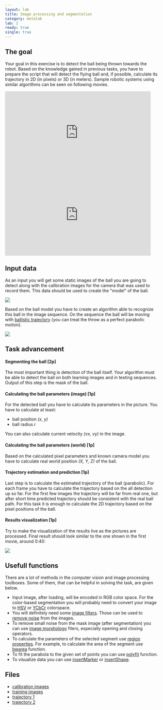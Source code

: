 ```yaml
---
layout: lab
title: Image processing and segmentation
category: metalab
lab: 2
ready: true
single: true
---
```


## The goal

Your goal in this exercise is to detect the ball being thrown towards the robot.
Based on the knowledge gained in previous tasks, you have to prepare the
script that will detect the flying ball and, if possible, calculate its
trajectory in 2D (in pixels) or 3D (in meters). Sample robotic systems using
similar algorithms can be seen on following movies. 
 
<iframe width="480" height="270" src="https://www.youtube.com/embed/R6pPwP3s7s4" frameborder="0" allow="autoplay; encrypted-media" allowfullscreen></iframe>
<iframe width="480" height="270" src="https://www.youtube.com/embed/tIIJME8-au8" frameborder="0" allow="autoplay; encrypted-media" allowfullscreen></iframe>

## Input data

As an input you will get some static images of the ball you are going to detect along 
with the calibration images for the camera that was used to record them. 
This data should be used to create the "model" of the ball.

![]({{site.baseurl}}/public/l2/train.png)

Based on the ball model you have to create an algorithm able to recognize 
this ball in the image sequence. On the sequence the ball will be moving with
[ballistic trajectory](https://en.wikipedia.org/wiki/Projectile_motion)
(you can treat the throw as a perfect parabolic motion).

![]({{site.baseurl}}/public/l2/throw.png)

## Task advancement

#### Segmenting the ball [2p]

The most important thing is detection of the ball itself. Your algorithm
must be able to detect the ball on both learning images and in testing
sequences. Output of this step is the mask of the ball.

#### Calculating the ball parameters (image) [1p]

For the detected ball you have to calculate its parameters in the picture.
You have to calculate at least:

   * ball position _(x, y)_
   * ball radius _r_

You can also calculate current velocity _(vx, vy)_ in the image.

#### Calculating the ball parameters (world) [1p]

Based on the calculated pixel parameters and known camera model you have
to calculate real world position _(X, Y, Z)_ of the ball.

#### Trajectory estimation and prediction [1p]

Last step is to calculate the estimated trajectory of the ball (parabolic). 
For each frame you have to calculate the trajectory based on the all detection
up so far. For the first few images the trajectory will be far from real one,
but after short time predicted trajectory should be consistent with the
real ball path. For this task it is enough to calculate the 2D trajectory
based on the pixel positions of the ball.

#### Results visualization [1p]

Try to make the visualization of the results live as the pictures are processed.
Final result should look similar to the one shown in the first movie, around
0:40:

![]({{site.baseurl}}/public/l2/trajectory.png)

## Usefull functions

There are a lot of methods in the computer vision and image processing
toolboxes. Some of them, that can be helpful in solving the task, are given below.

* Input image, after loading, will be encoded in RGB color space. 
For the color-based segmentation you will probably need to convert your image 
to [HSV](https://www.mathworks.com/help/matlab/ref/rgb2hsv.html) or 
[YCbCr](https://www.mathworks.com/help/images/ref/rgb2ycbcr.html) colorspace.
* You will definitely need some [image filters](https://www.mathworks.com/help/images/linear-filtering.html).
Those can be used to [remove noise](https://www.mathworks.com/help/images/noise-removal.html)
from the images. 
* To remove small noise from the mask image (after segmentation) you can use
[image morphology](https://www.mathworks.com/help/images/ref/bwmorph.html)
fiters, especially opening and closing operators.
* To calculate the parameters of the selected segment use 
[region properties](https://www.mathworks.com/help/images/pixel-values-and-image-statistics.html).
For example, to calculate the area of the segment use
[bwarea](https://www.mathworks.com/help/images/ref/bwarea.html) function.
* To fit the parabola to the given set of points you can use
[polyfit](https://www.mathworks.com/help/matlab/ref/polyfit.html) function.
* To visualize data you can use [insertMarker](https://www.mathworks.com/help/vision/ref/insertmarker.html)
or [insertShape](https://www.mathworks.com/help/vision/ref/insertshape.html).

## Files

* [calibration images](https://drive.google.com/open?id=1DwFIx7r4JAw5AVBnOBHvtNaPDeUj7FFx)
* [training images](https://drive.google.com/open?id=1V3_Ko0f2h_HRL4EX8YhlIvgak7jR4jA-)
* [trajectory 1](https://drive.google.com/open?id=1-mC1AEVmi_griHuWiW5zONxdorE9g1jG)
* [trajectory 2](https://drive.google.com/open?id=1pS_ZCuDejd-K71U6izoezE3Y0i3f1S3z)
